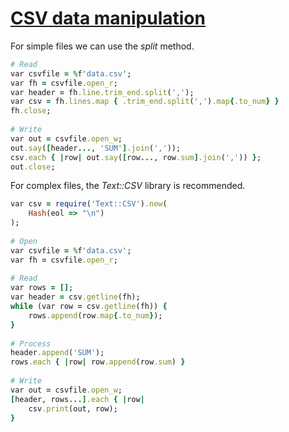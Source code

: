 [1]: https://rosettacode.org/wiki/CSV_data_manipulation

# [CSV data manipulation][1]

For simple files we can use the _split_ method.

```ruby
# Read
var csvfile = %f'data.csv';
var fh = csvfile.open_r;
var header = fh.line.trim_end.split(',');
var csv = fh.lines.map { .trim_end.split(',').map{.to_num} }
fh.close;
 
# Write
var out = csvfile.open_w;
out.say([header..., 'SUM'].join(','));
csv.each { |row| out.say([row..., row.sum].join(',')) };
out.close;
```


For complex files, the _Text::CSV_ library is recommended.

```ruby
var csv = require('Text::CSV').new(
    Hash(eol => "\n")
);
 
# Open
var csvfile = %f'data.csv';
var fh = csvfile.open_r;
 
# Read
var rows = [];
var header = csv.getline(fh);
while (var row = csv.getline(fh)) {
    rows.append(row.map{.to_num});
}
 
# Process
header.append('SUM');
rows.each { |row| row.append(row.sum) }
 
# Write
var out = csvfile.open_w;
[header, rows...].each { |row|
    csv.print(out, row);
}
```
